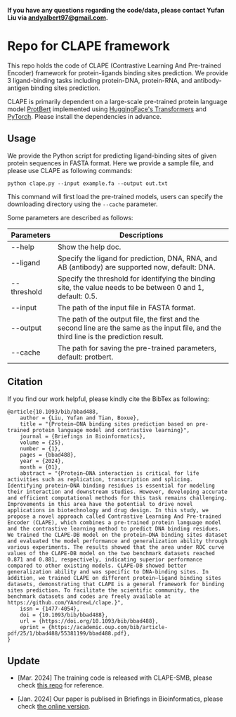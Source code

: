 **If you have any questions regarding the code/data, please contact Yufan Liu via andyalbert97@gmail.com.**

# Repo for CLAPE framework

This repo holds the code of CLAPE (Contrastive Learning And Pre-trained Encoder) framework for protein-ligands binding sites prediction. We provide 3 ligand-binding tasks including protein-DNA, protein-RNA, and antibody-antigen binding sites prediction. 

CLAPE is primarily dependent on a large-scale pre-trained protein language model [ProtBert](https://huggingface.co/Rostlab/prot_bert)  implemented using [HuggingFace's Transformers](https://huggingface.co/) and [PyTorch](https://pytorch.org/). Please install the dependencies in advance. 

## Usage

We provide the Python script for predicting ligand-binding sites of given protein sequences in FASTA format. Here we provide a sample file, and please use CLAPE as following commands:

```
python clape.py --input example.fa --output out.txt
```

This command will first load the pre-trained models, users can specify the downloading directory using the `--cache` parameter.

Some parameters are described as follows:

| Parameters  | Descriptions                                                 |
| ----------- | ------------------------------------------------------------ |
| --help      | Show the help doc.                                           |
| --ligand    | Specify the ligand for prediction, DNA, RNA, and AB (antibody) are supported now, default: DNA. |
| --threshold | Specify the threshold for identifying the binding site, the value needs to be between 0 and 1, default: 0.5. |
| --input     | The path of the input file in FASTA format.                  |
| --output    | The path of the output file, the first and the second line are the same as the input file, and the third line is the prediction result. |
| --cache     | The path for saving the pre-trained parameters, default: protbert. |


## Citation
If you find our work helpful, please kindly cite the BibTex as following:
```
@article{10.1093/bib/bbad488,
    author = {Liu, Yufan and Tian, Boxue},
    title = "{Protein–DNA binding sites prediction based on pre-trained protein language model and contrastive learning}",
    journal = {Briefings in Bioinformatics},
    volume = {25},
    number = {1},
    pages = {bbad488},
    year = {2024},
    month = {01},
    abstract = "{Protein–DNA interaction is critical for life activities such as replication, transcription and splicing. Identifying protein–DNA binding residues is essential for modeling their interaction and downstream studies. However, developing accurate and efficient computational methods for this task remains challenging. Improvements in this area have the potential to drive novel applications in biotechnology and drug design. In this study, we propose a novel approach called Contrastive Learning And Pre-trained Encoder (CLAPE), which combines a pre-trained protein language model and the contrastive learning method to predict DNA binding residues. We trained the CLAPE-DB model on the protein–DNA binding sites dataset and evaluated the model performance and generalization ability through various experiments. The results showed that the area under ROC curve values of the CLAPE-DB model on the two benchmark datasets reached 0.871 and 0.881, respectively, indicating superior performance compared to other existing models. CLAPE-DB showed better generalization ability and was specific to DNA-binding sites. In addition, we trained CLAPE on different protein–ligand binding sites datasets, demonstrating that CLAPE is a general framework for binding sites prediction. To facilitate the scientific community, the benchmark datasets and codes are freely available at https://github.com/YAndrewL/clape.}",
    issn = {1477-4054},
    doi = {10.1093/bib/bbad488},
    url = {https://doi.org/10.1093/bib/bbad488},
    eprint = {https://academic.oup.com/bib/article-pdf/25/1/bbad488/55381199/bbad488.pdf},
}
```

## Update
- [Mar. 2024] The training code is released with CLAPE-SMB, please check [this repo](https://github.com/JueWangTHU/CLAPE-SMB) for reference.

- [Jan. 2024] Our paper is publised in Briefings in Bioinformatics, please check [the online version](https://academic.oup.com/bib/article/25/1/bbad488/7505238).

